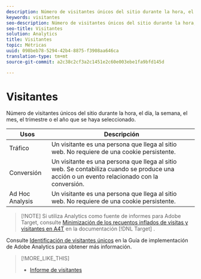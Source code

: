```yaml
---
description: Número de visitantes únicos del sitio durante la hora, el día, la semana, el mes, el trimestre o el año que se haya seleccionado.
keywords: visitantes
seo-description: Número de visitantes únicos del sitio durante la hora, el día, la semana, el mes, el trimestre o el año que se haya seleccionado.
seo-title: Visitantes
solution: Analytics
title: Visitantes
topic: Métricas
uuid: 098beb78-5294-42b4-8875-f3908aa646ca
translation-type: tm+mt
source-git-commit: a2c38c2cf3a2c1451e2c60e003ebe1fa9bfd145d

---
```



# Visitantes

Número de visitantes únicos del sitio durante la hora, el día, la semana, el mes, el trimestre o el año que se haya seleccionado.

| Usos | Descripción |
|---|---|
| Tráfico | Un visitante es una persona que llega al sitio web. No requiere de una cookie persistente. |
| Conversión | Un visitante es una persona que llega al sitio web. Se contabiliza cuando se produce una acción o un evento relacionado con la conversión. |
| Ad Hoc Analysis | Un visitante es una persona que llega al sitio web. No requiere de una cookie persistente. |

> [!NOTE] Si utiliza Analytics como fuente de informes para Adobe Target, consulte [Minimización de los recuentos inflados de visitas y visitantes en A4T](https://marketing.adobe.com/resources/help/en_US/target/a4t/minimizing-inflated-visit-and-visitor-counts-a4t.html) en la documentación [!DNL Target] .

Consulte [Identificación de visitantes únicos](https://marketing.adobe.com/resources/help/en_US/sc/implement/visid_overview.html) en la Guía de implementación de Adobe Analytics para obtener más información.

>[!MORE_LIKE_THIS]
>
>* [Informe de visitantes](/help/components/c-variables/dimensionslist/reports-visitors.md)

